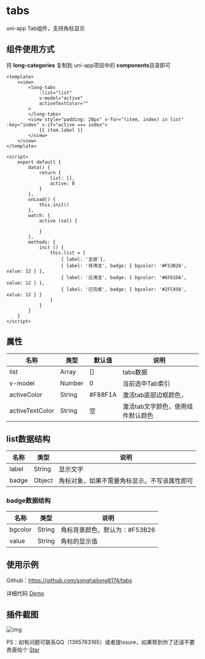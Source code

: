 # tabs
uni-app Tab组件，支持角标显示


## 组件使用方式

将 **long-categories** 复制到 uni-app项目中的 **components**目录即可

```vue
<template>
	<view>
		<long-tabs 
			:list="list"
			v-model="active"
			activeTextColor=""
		>
		</long-tabs>
		<view style="padding: 20px" v-for="(item, index) in list" :key="index" v-if="active === index">
			{{ item.label }}
		</view>
	</view>
</template>

<script>
	export default {
		data() {
			return {
				list: [],
				active: 0
			}
		},
		onLoad() {
			this.init()
		},
		watch: {
			active (val) {
				
			}
		},
		methods: {
			init () {
				this.list = [
					{ label: '全部'},
					{ label: '待清洁', badge: { bgcolor: '#F53B26', value: 12 } },
					{ label: '已清洁', badge: { bgcolor: '#6F61DA', value: 12 } },
					{ label: '已完成', badge: { bgcolor: '#2FC456', value: 12 } }
				]
			}
		}
	}
</script>

```

## 属性

| 名称            | 类型   | 默认值  | 说明                              |
| --------------- | ------ | ------- | --------------------------------- |
| list            | Array  | []      | tabs数据                          |
| v-model         | Number | 0       | 当前选中Tab索引                   |
| activeColor     | String | #F88F1A | 激活tab底部边框颜色，             |
| activeTextColor | String | 空      | 激活tab文字颜色，使用组件默认颜色 |


## list数据结构

| 名称  | 类型   | 说明                                         |
| ----- | ------ | -------------------------------------------- |
| label | String | 显示文字                                     |
| badge | Object | 角标对象，如果不需要角标显示。不写该属性即可 |

### badge数据结构

| 名称    | 类型   | 说明                          |
| ------- | ------ | ----------------------------- |
| bgcolor | String | 角标背景颜色，默认为：#F53B26 |
| value   | String | 角标的显示值                  |


## 使用示例

Github：https://github.com/songhailong8174/tabs

详细代码 [Demo](https://github.com/songhailong8174/tabs)

## 插件截图

![img](https://cdn.jsdelivr.net/gh/songhailong8174/images/img/long-tabs.png)


PS：如有问题可联系QQ（1365763165）或者提issure，如果帮到你了还请不要吝啬给个 [Star](https://github.com/songhailong8174/tabs)

